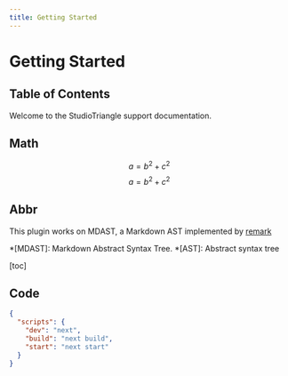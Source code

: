 ```yaml
---
title: Getting Started
---
```




# Getting Started

## Table of Contents



Welcome to the StudioTriangle support documentation.

## Math

$$a = b^2 + c^2$$
$$
a = b^2 + c^2
$$




## Abbr

This plugin works on MDAST, a Markdown AST implemented by [remark](https://github.com/remarkjs/remark)

*[MDAST]: Markdown Abstract Syntax Tree.
*[AST]: Abstract syntax tree



[toc]

## Code

```json
{
  "scripts": {
    "dev": "next",
    "build": "next build",
    "start": "next start"
  }
}
```

